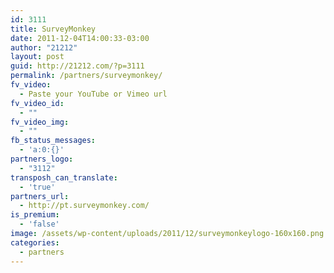 ```yaml
---
id: 3111
title: SurveyMonkey
date: 2011-12-04T14:00:33-03:00
author: "21212"
layout: post
guid: http://21212.com/?p=3111
permalink: /partners/surveymonkey/
fv_video:
  - Paste your YouTube or Vimeo url
fv_video_id:
  - ""
fv_video_img:
  - ""
fb_status_messages:
  - 'a:0:{}'
partners_logo:
  - "3112"
transposh_can_translate:
  - 'true'
partners_url:
  - http://pt.surveymonkey.com/
is_premium:
  - 'false'
image: /assets/wp-content/uploads/2011/12/surveymonkeylogo-160x160.png
categories:
  - partners
---
```

